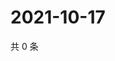 # 2021-10-17

共 0 条

<!-- BEGIN WEIBO -->
<!-- 最后更新时间 Sun Oct 17 2021 23:13:59 GMT+0800 (China Standard Time) -->

<!-- END WEIBO -->
